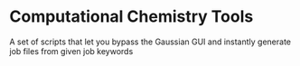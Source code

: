 # Computational Chemistry Tools
A set of scripts that let you bypass the Gaussian GUI and instantly generate job files from given job keywords

